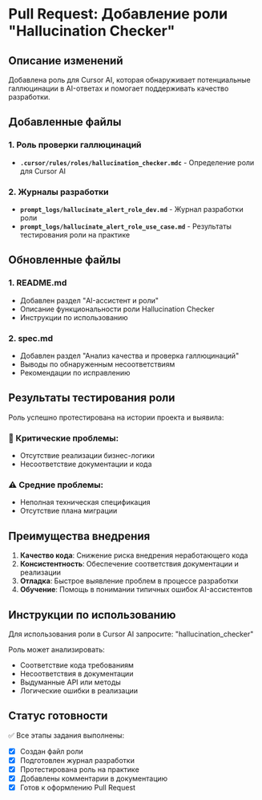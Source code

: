 # Pull Request: Добавление роли "Hallucination Checker"

## Описание изменений

Добавлена роль для Cursor AI, которая обнаруживает потенциальные галлюцинации в AI-ответах и помогает поддерживать качество разработки.

## Добавленные файлы

### 1. Роль проверки галлюцинаций
- **`.cursor/rules/roles/hallucination_checker.mdc`** - Определение роли для Cursor AI

### 2. Журналы разработки
- **`prompt_logs/hallucinate_alert_role_dev.md`** - Журнал разработки роли
- **`prompt_logs/hallucinate_alert_role_use_case.md`** - Результаты тестирования роли на практике

## Обновленные файлы

### 1. README.md
- Добавлен раздел "AI-ассистент и роли"
- Описание функциональности роли Hallucination Checker
- Инструкции по использованию

### 2. spec.md
- Добавлен раздел "Анализ качества и проверка галлюцинаций"
- Выводы по обнаруженным несоответствиям
- Рекомендации по исправлению

## Результаты тестирования роли

Роль успешно протестирована на истории проекта и выявила:

### 🚨 Критические проблемы:
- Отсутствие реализации бизнес-логики
- Несоответствие документации и кода

### ⚠️ Средние проблемы:
- Неполная техническая спецификация
- Отсутствие плана миграции

## Преимущества внедрения

1. **Качество кода**: Снижение риска внедрения неработающего кода
2. **Консистентность**: Обеспечение соответствия документации и реализации
3. **Отладка**: Быстрое выявление проблем в процессе разработки
4. **Обучение**: Помощь в понимании типичных ошибок AI-ассистентов

## Инструкции по использованию

Для использования роли в Cursor AI запросите: "hallucination_checker"

Роль может анализировать:
- Соответствие кода требованиям
- Несоответствия в документации
- Выдуманные API или методы
- Логические ошибки в реализации

## Статус готовности

✅ Все этапы задания выполнены:
- [x] Создан файл роли
- [x] Подготовлен журнал разработки
- [x] Протестирована роль на практике
- [x] Добавлены комментарии в документацию
- [x] Готов к оформлению Pull Request 